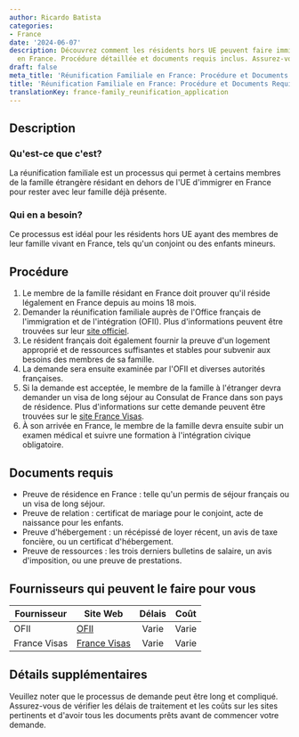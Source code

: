 ```yaml
---
author: Ricardo Batista
categories:
- France
date: '2024-06-07'
description: Découvrez comment les résidents hors UE peuvent faire immigrer leur famille
  en France. Procédure détaillée et documents requis inclus. Assurez-vous d'être prêt!
draft: false
meta_title: 'Réunification Familiale en France: Procédure et Documents Requis'
title: 'Réunification Familiale en France: Procédure et Documents Requis'
translationKey: france-family_reunification_application
---
```



## Description

### Qu'est-ce que c'est?
La réunification familiale est un processus qui permet à certains membres de la famille étrangère résidant en dehors de l'UE d'immigrer en France pour rester avec leur famille déjà présente.

### Qui en a besoin?
Ce processus est idéal pour les résidents hors UE ayant des membres de leur famille vivant en France, tels qu'un conjoint ou des enfants mineurs.

## Procédure

1. Le membre de la famille résidant en France doit prouver qu'il réside légalement en France depuis au moins 18 mois.
2. Demander la réunification familiale auprès de l'Office français de l'immigration et de l'intégration (OFII). Plus d'informations peuvent être trouvées sur leur [site officiel](http://www.ofii.fr/).
3. Le résident français doit également fournir la preuve d'un logement approprié et de ressources suffisantes et stables pour subvenir aux besoins des membres de sa famille.
4. La demande sera ensuite examinée par l'OFII et diverses autorités françaises.
5. Si la demande est acceptée, le membre de la famille à l'étranger devra demander un visa de long séjour au Consulat de France dans son pays de résidence. Plus d'informations sur cette demande peuvent être trouvées sur le [site France Visas](https://france-visas.gouv.fr/).
6. À son arrivée en France, le membre de la famille devra ensuite subir un examen médical et suivre une formation à l'intégration civique obligatoire.

## Documents requis

- Preuve de résidence en France : telle qu'un permis de séjour français ou un visa de long séjour.
- Preuve de relation : certificat de mariage pour le conjoint, acte de naissance pour les enfants.
- Preuve d'hébergement : un récépissé de loyer récent, un avis de taxe foncière, ou un certificat d'hébergement.
- Preuve de ressources : les trois derniers bulletins de salaire, un avis d'imposition, ou une preuve de prestations.

## Fournisseurs qui peuvent le faire pour vous

| Fournisseur           | Site Web                            | Délais                   | Coût                 |
| ----------------- | -----------------------------| :----------------: | :--------------: |
| OFII                        |  [OFII](http://www.ofii.fr)  |      Varie                  |       Varie          |
| France Visas            | [France Visas](https://france-visas.gouv.fr/) | Varie | Varie |

## Détails supplémentaires
Veuillez noter que le processus de demande peut être long et compliqué. Assurez-vous de vérifier les délais de traitement et les coûts sur les sites pertinents et d'avoir tous les documents prêts avant de commencer votre demande.